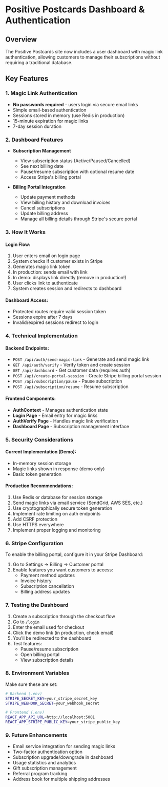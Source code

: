 # Positive Postcards Dashboard & Authentication

## Overview

The Positive Postcards site now includes a user dashboard with magic link authentication, allowing customers to manage their subscriptions without requiring a traditional database.

## Key Features

### 1. Magic Link Authentication
- **No passwords required** - users login via secure email links
- Simple email-based authentication
- Sessions stored in memory (use Redis in production)
- 15-minute expiration for magic links
- 7-day session duration

### 2. Dashboard Features
- **Subscription Management**
  - View subscription status (Active/Paused/Cancelled)
  - See next billing date
  - Pause/resume subscription with optional resume date
  - Access Stripe's billing portal

- **Billing Portal Integration**
  - Update payment methods
  - View billing history and download invoices
  - Cancel subscriptions
  - Update billing address
  - Manage all billing details through Stripe's secure portal

### 3. How It Works

#### Login Flow:
1. User enters email on login page
2. System checks if customer exists in Stripe
3. Generates magic link token
4. In production: sends email with link
5. In demo: displays link directly (remove in production!)
6. User clicks link to authenticate
7. System creates session and redirects to dashboard

#### Dashboard Access:
- Protected routes require valid session token
- Sessions expire after 7 days
- Invalid/expired sessions redirect to login

### 4. Technical Implementation

#### Backend Endpoints:
- `POST /api/auth/send-magic-link` - Generate and send magic link
- `GET /api/auth/verify` - Verify token and create session
- `GET /api/dashboard` - Get customer data (requires auth)
- `POST /api/create-portal-session` - Create Stripe billing portal session
- `POST /api/subscription/pause` - Pause subscription
- `POST /api/subscription/resume` - Resume subscription

#### Frontend Components:
- **AuthContext** - Manages authentication state
- **Login Page** - Email entry for magic links
- **AuthVerify Page** - Handles magic link verification
- **Dashboard Page** - Subscription management interface

### 5. Security Considerations

#### Current Implementation (Demo):
- In-memory session storage
- Magic links shown in response (demo only)
- Basic token generation

#### Production Recommendations:
1. Use Redis or database for session storage
2. Send magic links via email service (SendGrid, AWS SES, etc.)
3. Use cryptographically secure token generation
4. Implement rate limiting on auth endpoints
5. Add CSRF protection
6. Use HTTPS everywhere
7. Implement proper logging and monitoring

### 6. Stripe Configuration

To enable the billing portal, configure it in your Stripe Dashboard:
1. Go to Settings → Billing → Customer portal
2. Enable features you want customers to access:
   - Payment method updates
   - Invoice history
   - Subscription cancellation
   - Billing address updates

### 7. Testing the Dashboard

1. Create a subscription through the checkout flow
2. Go to `/login`
3. Enter the email used for checkout
4. Click the demo link (in production, check email)
5. You'll be redirected to the dashboard
6. Test features:
   - Pause/resume subscription
   - Open billing portal
   - View subscription details

### 8. Environment Variables

Make sure these are set:
```bash
# Backend (.env)
STRIPE_SECRET_KEY=your_stripe_secret_key
STRIPE_WEBHOOK_SECRET=your_webhook_secret

# Frontend (.env)
REACT_APP_API_URL=http://localhost:5001
REACT_APP_STRIPE_PUBLIC_KEY=your_stripe_public_key
```

### 9. Future Enhancements

- Email service integration for sending magic links
- Two-factor authentication option
- Subscription upgrade/downgrade in dashboard
- Usage statistics and analytics
- Gift subscription management
- Referral program tracking
- Address book for multiple shipping addresses 